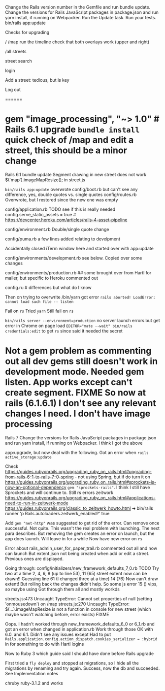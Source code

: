 Change the Rails version number in the Gemfile and run bundle update.
Change the versions for Rails JavaScript packages in package.json and run yarn install, if running on Webpacker.
Run the Update task.
Run your tests. bin/rails app:update
 
 
 Checks for upgrading

/
/map run the timeline
check that both overlays work (upper and right)

/all streets

street search

login

Add a street: tedious, but is key

Log out

======

gem "image_processing", "~> 1.0" # Rails 6.1 upgrade
`bundle install`
quick check of /map and edit a street, this should be a minor change
====
Rails 6.1
bundle update
Segment drawing in new street does not work   $('map').imageMapResize(); in street.js

`bin/rails app:update`
overwrote config/boot.rb but can't see any difference, yes, double quotes vs. single quotes
config/routes.rb Overwrote, but I restored since the new one was empty

config/application.rb TODO see if this is really needed
    config.serve_static_assets = true # https://devcenter.heroku.com/articles/rails-4-asset-pipeline

config/environment.rb Double/single quote change

config/puma.rb a few lines added relating to develpment 

Accidentally closed iTerm window here and started over with app:update

config/environments/development.rb see below. Copied over some changes

config/environments/production.rb ## some brought over from Hartl for mailer, but specific to Heroku commented out

config.ru # differences but what do I know

Then on trying to overwrite /bin/yarn got error 
`rails aborted!
LoadError: cannot load such file -- listen`

Fail on `rs`
Tried `yarn` Still fail on `rs`

`bin/rails server --environment=production` no server launch errors but get error in Chrome on page load
`EDITOR="mate --wait" bin/rails credentials:edit` to get `rs` since said it needed the secret

Not a gem problem as commenting out all dev gems still doesn't work in development mode.
Needed gem listen. App works except can't create segment. FIXME
So now at rails (6.1.6.1)
I don't see any relevant changes I need. I don't have image processing
===
Rails 7
Change the versions for Rails JavaScript packages in package.json and run yarn install, if running on Webpacker.
I think I got the above

app:upgrade, but now deal with the following. Got an error when `rails active_storage:update` 

Check https://guides.rubyonrails.org/upgrading_ruby_on_rails.html#upgrading-from-rails-6-1-to-rails-7-0-spring - not using Spring, but if do turn it on
https://guides.rubyonrails.org/upgrading_ruby_on_rails.html#sprockets-is-now-an-optional-dependency `gem "sprockets-rails"`. I think I still have Sprockets and will continue to. Still rs errors
zeitwork https://guides.rubyonrails.org/upgrading_ruby_on_rails.html#applications-need-to-run-in-zeitwerk-mode
https://guides.rubyonrails.org/classic_to_zeitwerk_howto.html
➜ bin/rails runner 'p Rails.autoloaders.zeitwerk_enabled?'
true

Add `gem "net-http"` was suggested to get rid of the error. Can remove once successful. Not quite. This wasn't the real problem with launching. The next para describes. But removing the gem creates an error on launch, but the app does launch. Will leave in for a while
Now have new error on `rs`

Error about rails_admin_user_for_paper_trail.rb commented out all and now can launch
But extent.json not being created when add or edit a street. Previous ones are displayed.

Going through: config/initializers/new_framework_defaults_7_0.rb TODO
Try two at a time 2, 4, 6, 8 (up to line 53), 11 (65) street extent now can be drawn!! Guessing line 61 (I changed three at a time)
14 (76) Now can't draw extent! But rolling back the changes didn't help. So some js error
15 () vips, so maybe using
Got through them all and mostly workds

streets.js:473 Uncaught TypeError: Cannot set properties of null (setting 'onmousedown') on /map
streets.js:270 Uncaught TypeError: $(...).imageMapResize is not a function in console for new street (which maybe wasn't watching before, error exists) FIXME

Oops. I hadn't worked through new_framework_defaults_6_0 or 6_1.rb and got an error when changed in application.rb
Work through those OK with 6.0. and 6.1. Didn't see any issues except
Had to put `Rails.application.config.action_dispatch.cookies_serializer = :hybrid` in for something to do with Hartl logins

Now to Ruby 3 which guide said I should have done before Rails upgrade

First tried a `fly deploy` and stopped at migrations, so I hide all the migrations by renaming and try again.
Success, now the db and succeeded. See Implementation notes

chruby ruby-3.1.2 and works


